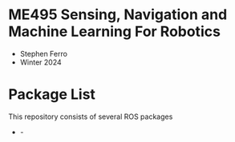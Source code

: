 # ME495 Sensing, Navigation and Machine Learning For Robotics
* Stephen Ferro
* Winter 2024
# Package List
This repository consists of several ROS packages
- <PACKAGE1> - <one sentence description>